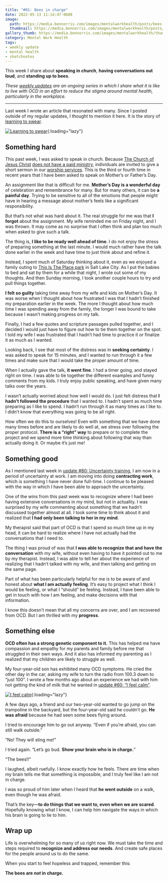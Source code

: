 ```yaml
---
title: "#81: Bees in charge"
date: 2022-05-13 11:14:47-0600
image: 
  path: https://media.bennorris.com/images/mentalworkhealth/posts/bees-in-charge.jpg
  thumbnail: https://media.bennorris.com/images/mentalworkhealth/posts/thumbnails/bees-in-charge.jpg
gallery_thumb: https://media.bennorris.com/images/mentalworkhealth/thumbs/bees-in-charge.jpg
category: Mental Work Health
tags:
- weekly update
- mental health
- sketchnotes
---
```


This week I share about **speaking in church**, **having conversations out loud**, and **standing up to bees**.

_These [weekly updates](https://bennorris.com/tags/weekly-update/) are an ongoing series in which I share what it is like to live with OCD in an effort to reduce the stigma around mental health, particularly in the workplace._

***

Last week I wrote an article that resonated with many. Since I posted outside of my regular updates, I thought to mention it here. It is the story of [learning to swear](https://bennorris.com/2022/05/02/learning-to-swear).

[![Learning to swear](https://media.bennorris.com/images/mentalworkhealth/posts/learning-to-swear.jpg)](https://bennorris.com/2022/05/02/learning-to-swear){:loading="lazy"}


## Something hard

This past week, I was asked to speak in church. Because [The Church of Jesus Christ](https://www.churchofjesuschrist.org/comeuntochrist) [does not have a paid ministry](https://newsroom.churchofjesuschrist.org/article/mormon-lay-ministry), individuals are invited to give a short sermon in our [worship services](https://www.churchofjesuschrist.org/study/history/topics/sacrament-meetings?lang=eng). This is the third or fourth time in recent years that I have been asked to speak on Mother’s or Father’s Day.

An assignment like that is difficult for me. **Mother’s Day is a wonderful day** of celebration and remembrance for many. But for many others, it can be **a painful day**. Trying to be sensitive to all of the emotions that people might have in hearing a message about mother’s feels like a significant responsibility.

But that’s not what was hard about it. The real struggle for me was that **I forgot** about the assignment. My wife reminded me on Friday night, and I was thrown. It may come as no surprise that I often think and plan too much when asked to give such a talk.

The thing is, **I like to be ready well ahead of time**. I do not enjoy the stress of preparing something at the last minute. I would much rather have the talk done earlier in the week and have time to just think about and refine it.

Instead, I spent much of Saturday thinking about it, even as we enjoyed a family outing to [This Is The Place park](https://www.thisistheplace.org/) in Salt Lake City. As I put the babies to bed and sat by them for a while that night, I wrote out some of my thoughts. And then Sunday morning, I took another couple hours to try and pull things together.

**I felt so guilty** taking time away from my wife and kids on Mother’s Day. It was worse when I thought about how frustrated I was that I hadn’t finished my preparation earlier in the week. The more I thought about how much time I was spending away from the family, the longer I was bound to take because I wasn’t making progress on my talk.

Finally, I had a few quotes and scripture passages pulled together, and I decided I would just have to figure out how to tie them together on the spot. I told my wife I was frustrated that I hadn’t had time to practice it or finalize it as much as I wanted.

Looking back, I see that most of the distress was in **seeking certainty**. I was asked to speak for 15 minutes, and I wanted to run through it a few times and make sure that I would take the proper amount of time.

When I actually gave the talk, **it went fine**. I had a timer going, and stayed right on time. I was able to tie together the different examples and funny comments from my kids. I truly enjoy public speaking, and have given many talks over the years. 

I wasn’t actually worried about how well I would do. I just felt distress that **I hadn’t followed the procedure** that I wanted to. I hadn’t spent as much time preparing as I like to spend. I hadn’t run through it as many times as I like to. I didn’t know that everything was going to be all right.

How often we do this to ourselves! Even with something that we have done many times before and are likely to do well at, we stress over following the proper protocol. **There is a “right” way** to prepare or to complete the project and we spend more time thinking about following that way than actually doing it. Or maybe it’s just me!


## Something good

As I mentioned last week in [update #80: Uncertainty training](https://bennorris.com/2022/05/06/uncertainty-training), I am now in a period of uncertainty at work. I am moving into doing **contracting work**, which is something I have never done full-time. I continue to be pleased with the way in which I have been able to approach the uncertainty.

One of the wins from this past week was to recognize where I had been having extensive conversations in my mind, but not in actuality. I was surprised by my wife commenting about something that we hadn’t discussed together almost at all. I took some time to think about it and realized that **I had only been talking to her in my mind**.

My therapist said that part of OCD is that I spend so much time up in my head, it can be hard to realize where I have not actually had the conversations that I need to.

The thing I was proud of was that **I was able to recognize that and have the conversation** with my wife, without even having to have it pointed out to me by my therapist. Instead, I was able to tell her about the experience of realizing that I hadn’t talked with my wife, and then talking and getting on the same page.

Part of what has been particularly helpful for me is to be aware of and honest about **what I am actually feeling**. It’s easy to project what I think I would be feeling, or what I “should” be feeling. Instead, I have been able to get in touch with how I am feeling, and make decisions with that information.

I know this doesn’t mean that all my concerns are over, and I am recovered from OCD. But I am thrilled with my **progress**.


## Something else

**OCD often has a strong genetic component to it.** This has helped me have compassion and empathy for my parents and family before me that struggled in their own ways. And it also has informed my parenting as I realized that my children are likely to struggle as well.

My four-year-old son has exhibited many OCD symptoms. He cried the other day in the car, asking my wife to turn the radio from 100.3 down to “just 100”. I wrote a few months ago about an experience we had with him not getting the kind of milk that he wanted in [update #60: “I feel calm”](https://bennorris.com/2021/11/11/i-feel-calm).

[![I feel calm](https://media.bennorris.com/images/mentalworkhealth/posts/i-feel-calm.jpg)](https://bennorris.com/2021/11/11/i-feel-calm){:loading="lazy"}

A few days ago, a friend and our two-year-old wanted to go jump on the trampoline in the backyard, but the four-year-old said he couldn’t go. **He was afraid** because he had seen some bees flying around.

I tried to encourage him to go out anyway. “Even if you’re afraid, you can still walk outside.”

“No! They will sting me!”

I tried again. “Let’s go bud. **Show your brain who is in charge.**”

“The bees!!”

I laughed, albeit ruefully. I know exactly how he feels. There are time when my brain tells me that something is impossible, and I truly feel like I am not in charge.

I was so proud of him later when I heard that **he went outside** on a walk, even though he was afraid.

That’s the key—**to do things that we want to, even when we are scared**. Hopefully knowing what I know, I can help him navigate the ways in which his brain is going to lie to him.


## Wrap up

Life is overwhelming for so many of us right now. We must take the time and steps required to **recognize and address our needs**. And create safe places for the people around us to do the same.

When you start to feel hopeless and trapped, remember this:

**The bees are *not* in charge.**
